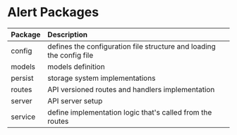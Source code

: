 # Alert Packages 

| Package | Description                                                          |
|---------|:---------------------------------------------------------------------|
| config  | defines the configuration file structure and loading the config file |
| models  | models definition                                                    | 
| persist | storage system implementations                                       |  
| routes  | API versioned routes and handlers implementation                     |  
| server  | API server setup                                                     |  
| service | define implementation logic that's called from the routes            |  